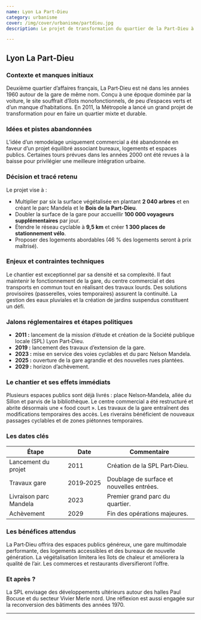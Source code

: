 ```yaml
---
name: Lyon La Part-Dieu
category: urbanisme
cover: /img/cover/urbanisme/partdieu.jpg
description: Le projet de transformation du quartier de la Part-Dieu à Lyon, lancé en 2011 et prévu jusqu’en 2029, vise à en faire un espace mixte et durable. Il comprend la plantation de 2 040 arbres, la création du parc Mandela et du Bois de la Part-Dieu, le doublement de la surface de la gare pour accueillir 100 000 voyageurs supplémentaires par jour, 9,5 km de pistes cyclables avec 1 300 places vélo, et 46 % de logements à prix maîtrisé. Les travaux doivent améliorer la qualité urbaine, développer les mobilités douces et renforcer l’attractivité résidentielle et économique du quartier.

---
```

## Lyon La Part‑Dieu

### Contexte et manques initiaux

Deuxième quartier d’affaires français, La Part‑Dieu est né dans les années 1960 autour de la gare de même nom. Conçu à une époque dominée par la voiture, le site souffrait d’îlots monofonctionnels, de peu d’espaces verts et d’un manque d’habitations. En 2011, la Métropole a lancé un grand projet de transformation pour en faire un quartier mixte et durable.

### Idées et pistes abandonnées

L’idée d’un remodelage uniquement commercial a été abandonnée en faveur d’un projet équilibré associant bureaux, logements et espaces publics. Certaines tours prévues dans les années 2000 ont été revues à la baisse pour privilégier une meilleure intégration urbaine.

### Décision et tracé retenu

Le projet vise à :

- Multiplier par six la surface végétalisée en plantant **2 040 arbres** et en créant le parc Mandela et le **Bois de la Part‑Dieu**.
- Doubler la surface de la gare pour accueillir **100 000 voyageurs supplémentaires** par jour.
- Étendre le réseau cyclable à **9,5 km** et créer **1 300 places de stationnement vélo**.
- Proposer des logements abordables (46 % des logements seront à prix maîtrisé).

### Enjeux et contraintes techniques

Le chantier est exceptionnel par sa densité et sa complexité. Il faut maintenir le fonctionnement de la gare, du centre commercial et des transports en commun tout en réalisant des travaux lourds. Des solutions provisoires (passerelles, voies temporaires) assurent la continuité. La gestion des eaux pluviales et la création de jardins suspendus constituent un défi.

### Jalons réglementaires et étapes politiques

- **2011 :** lancement de la mission d’étude et création de la Société publique locale (SPL) Lyon Part‑Dieu.
- **2019 :** lancement des travaux d’extension de la gare.
- **2023 :** mise en service des voies cyclables et du parc Nelson Mandela.
- **2025 :** ouverture de la gare agrandie et des nouvelles rues plantées.
- **2029 :** horizon d’achèvement.

### Le chantier et ses effets immédiats

Plusieurs espaces publics sont déjà livrés : place Nelson‑Mandela, allée du Sillon et parvis de la bibliothèque. Le centre commercial a été restructuré et abrite désormais une « food court ». Les travaux de la gare entraînent des modifications temporaires des accès. Les riverains bénéficient de nouveaux passages cyclables et de zones piétonnes temporaires.

### Les dates clés

| Étape | Date | Commentaire |
| --- | --- | --- |
| Lancement du projet | 2011 | Création de la SPL Part‑Dieu. |
| Travaux gare | 2019‑2025 | Doublage de surface et nouvelles entrées. |
| Livraison parc Mandela | 2023 | Premier grand parc du quartier. |
| Achèvement | 2029 | Fin des opérations majeures. |

### Les bénéfices attendus

La Part‑Dieu offrira des espaces publics généreux, une gare multimodale performante, des logements accessibles et des bureaux de nouvelle génération. La végétalisation limitera les îlots de chaleur et améliorera la qualité de l’air. Les commerces et restaurants diversifieront l’offre.

### Et après ?

La SPL envisage des développements ultérieurs autour des halles Paul Bocuse et du secteur Vivier Merle nord. Une réflexion est aussi engagée sur la reconversion des bâtiments des années 1970.

---
